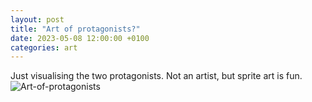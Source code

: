 ```yaml
---
layout: post
title: "Art of protagonists?"
date: 2023-05-08 12:00:00 +0100
categories: art
---
```


Just visualising the two protagonists. Not an artist, but sprite art is fun.
![Art-of-protagonists](/Project-Acceleration/docs/assets/green-blue.png)